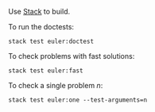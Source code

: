 Use [Stack](http://docs.haskellstack.org/en/stable/README.html) to build.

To run the doctests:

    stack test euler:doctest
    
To check problems with fast solutions:

    stack test euler:fast

To check a single problem *n*:

    stack test euler:one --test-arguments=n
